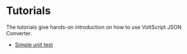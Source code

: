 # Tutorials

The tutorials give hands-on introduction on how to use VoltScript JSON Converter.

- [Simple unit test](1-simple.md)